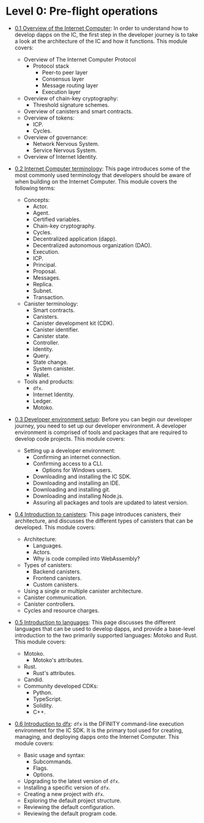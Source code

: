 # Level 0: Pre-flight operations 

- [0.1 Overview of the Internet Computer](01-ic-overview.md): In order to understand how to develop dapps on the IC, the first step in the developer journey is to take a look at the architecture of the IC and how it functions. This module covers:
    - Overview of The Internet Computer Protocol
        - Protocol stack
            - Peer-to peer layer
            - Consensus layer
            - Message routing layer
            - Execution layer
    - Overview of chain-key cryptography:
        - Threshold signature schemes.
    - Overview of canisters and smart contracts.
    - Overview of tokens:
        - ICP.
        - Cycles.
    - Overview of governance:
        - Network Nervous System.
        - Service Nervous System.
    - Overview of Internet Identity.

- [0.2 Internet Computer terminology](02-ic-terms.md): This page introduces some of the most commonly used terminology that developers should be aware of when building on the Internet Computer. This module covers the following terms: 
    - Concepts:
        - Actor.
        - Agent.
        - Certified variables.
        - Chain-key cryptography.
        - Cycles.
        - Decentralized application (dapp).
        - Decentralized autonomous organization (DAO).
        - Execution.
        - ICP.
        - Principal.
        - Proposal.
        - Messages.
        - Replica.
        - Subnet.
        - Transaction.
    - Canister terminology:
        - Smart contracts.
        - Canisters.
        - Canister development kit (CDK).
        - Canister identifier.
        - Canister state.
        - Controller.
        - Identity.
        - Query.
        - State change.
        - System canister.
        - Wallet.
    - Tools and products:
        - `dfx`.
        - Internet Identity.
        - Ledger.
        - Motoko.

- [0.3 Developer environment setup](03-dev-env.md): Before you can begin our developer journey, you need to set up our developer environment. A developer environment is comprised of tools and packages that are required to develop code projects. This module covers:
    - Setting up a developer environment:
        - Confirming an internet connection.
        - Confirming access to a CLI.
            - Options for Windows users.
        - Downloading and installing the IC SDK.
        - Downloading and installing an IDE.
        - Downloading and installing git.
        - Downloading and installing Node.js.
        - Assuring all packages and tools are updated to latest version.

- [0.4 Introduction to canisters](04-intro-canisters.md): This page introduces canisters, their architecture, and discusses the different types of canisters that can be developed. This module covers:
    - Architecture:
        - Languages.
        - Actors.
        - Why is code compiled into WebAssembly?
    - Types of canisters:
        - Backend canisters.
        - Frontend canisters.
        - Custom canisters.
    - Using a single or multiple canister architecture.
    - Canister communication.
    - Canister controllers.
    - Cycles and resource charges.

- [0.5 Introduction to languages](05-intro-languages.md): This page discusses the different languages that can be used to develop dapps, and provide a base-level introduction to the two primarily supported languages: Motoko and Rust. This module covers:
    - Motoko.
        - Motoko's attributes.
    - Rust.
        - Rust's attributes.
    - Candid.
    - Community developed CDKs:
        - Python.
        - TypeScript.
        - Solidity.
        - C++.

- [0.6 Introduction to dfx](06-intro-dfx.md): `dfx` is the DFINITY command-line execution environment for the IC SDK. It is the primary tool used for creating, managing, and deploying dapps onto the Internet Computer. This module covers:
    - Basic usage and syntax:
        - Subcommands.
        - Flags.
        - Options.
    - Upgrading to the latest version of `dfx`.
    - Installing a specific version of `dfx`.
    - Creating a new project with `dfx`.
    - Exploring the default project structure.
    - Reviewing the default configuration.
    - Reviewing the default program code.

